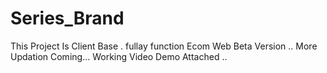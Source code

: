 # Series_Brand
This Project Is Client Base . 
fullay function Ecom Web
 Beta Version ..
 More Updation Coming... 
 Working Video Demo Attached .. 
